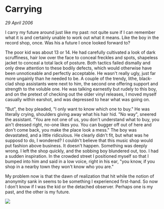 # Carrying

_29 April 2006_

I carry my future around just like my past: not quite sure if I can remember what it is and certainly unable to work out what it means.  Like the boy in the record shop, once.  Was his a future I once looked forward to?

The poor kid was about 13 or 14.  He had carefully cultivated a look of dark scruffiness, hair low over the face to conceal freckles  and spots, shapeless jacket to conceal a total lack of posture.  Both tactics failed dismally and only drew attention to these bodily defects, which would otherwise have been unnoticeable and perfectly acceptable.  He wasn't really ugly, just far more ungainly than he needed to be.  A couple of the trendy, lithe, black-clad shop assistants were next to him, the second one offering support and strength to the voluble one.  He was talking earnestly but rudely to this boy, and on the pretext of checking out the older vinyl releases, I moved myself casually within earshot, and was depressed to hear what was going on.

"But", the boy pleaded, "I only want to know which one to buy."  He was literally crying, shoulders giving away what his hair hid.  "No way", sneered the assistant.  "You are not one of us, you don't understand what to buy, you ain't dressed right, no-one likes you.  You can bugger off out of here and don't come back, you make the place look a mess."  The boy was devastated, and a little ridiculous.  He clearly didn't fit, but what was he supposd to do, I wondered?  I couldn't believe that this music shop would put fashion above business. It doesn't happen. Something was deeply wrong.  I left the shop quickly, and the sobbing boy blundered out, too.  I had a sudden inspiration.  In the crowded street I positioned myself so that I bumped into him and said in a low voice, right in his ear, "you know, if you shop in a nearby town they won't know who you are."

My problem now is that the dawn of realization that hit while the notion of anonymity sank in seems to be something I experienced first-hand.  So now I don't know if I was the kid or the detached observer.  Perhaps one is my past, and the other is my future.

![](/images/f16.gif)
